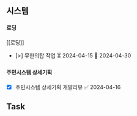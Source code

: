 


## 시스템
#### 로딩
[[로딩]]

- [>] 무한의탑 작업  ⏳ 2024-04-15 📅 2024-04-30


#### 주민시스템 상세기획
- [x] 주민시스템 상세기획 개발리뷰 ✅ 2024-04-16



## Task
